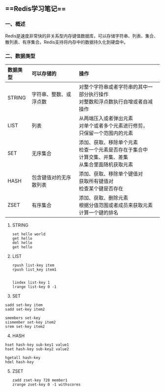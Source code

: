 ## ==Redis学习笔记==

### 一、概述

Redis是速度非常快的非关系型内存键值数据库，可以存储字符串、列表、集合、散列表、有序集合。Redis支持将内存中的数据持久化到硬盘中。

### 二、数据类型

| 数据类型 | 可以存储的             | 操作                                                         |
| :------- | :--------------------- | :----------------------------------------------------------- |
| STRING   | 字符串、整数、或浮点数 | 对整个字符串或者字符串的其中一部分执行操作<br/>对整数和浮点数执行自增或者自减操作 |
| LIST     | 列表                   | 从两端压入或者弹出元素 <br/>对单个或者多个元素进行修剪，<br/>只保留一个范围内的元素 |
| SET      | 无序集合               | 添加、获取、移除单个元素<br/>检查一个元素是否存在于集合中<br/>计算交集、并集、差集<br/>从集合里面随机获取元素 |
| HASH     | 包含键值对的无序散列表 | 添加、获取、移除单个键值对<br/>获取所有键值对<br/>检查某个键是否存在 |
| ZSET     | 有序集合               | 添加、获取、删除元素<br/>根据分值范围或者成员来获取元素<br/>计算一个键的排名 |

1. STRING

   ```
   set hello world
   get hello
   del hello
   get hello
   ```

2. LIST

   ```
   rpush list-key item
   rpush list_key item1
   
   
   lindex list-key 1
   lrange list-key 0 -1
   ```

   

3. SET

```
sadd set-key item
sadd set-key item2

smembers set-key
sismember set-key item2
srem set-key item2

```

4. HASH

```
hset hash-key sub-key1 value1
hset hash-key sub-key2 value2

hgetall hash-key
hdel hash-key
```

5. ZSET

   ```
   zadd zset-key 728 member1
   zrange zset-key 0 -1 withscores
   
   ```

   
